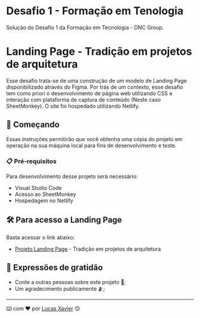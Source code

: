 # Desafio 1 - Formação em Tenologia
Solução do Desafio 1 da Formação em Tecnologia - DNC Group.

# Landing Page - Tradição em projetos de arquitetura

Esse desafio trata-se de uma construção de um modelo de Landing Page disponibilizado através do Figma. Por trás de um contexto, esse desafio tem como priori o desenvolvimento de página web utilizando CSS e interação com plataforma de captura de conteúdo (Neste caso SheetMonkey). O site foi hospedado utilizando Netlify.

## 🚀 Começando

Essas instruções permitirão que você obtenha uma cópia do projeto em operação na sua máquina local para fins de desenvolvimento e teste.

### 📋 Pré-requisitos

Para desenvolvimento desse projeto será necessário: 
- Visual Studio Code
- Acesso ao SheetMonkey
- Hospedagem no Netlify

## 🛠️ Para acesso a Landing Page

Basta acessar o link abaixo:

* [Projeto Landing Page](http://www.dropwizard.io/1.0.2/docs/) - Tradição em projetos de arquitetura

## 🎁 Expressões de gratidão

* Conte a outras pessoas sobre este projeto 📢;
* Um agradecimento publicamente 🫂;

---
⌨️ com ❤️ por [Lucas Xavier](https://github.com/LucasFSXavier) 😊
